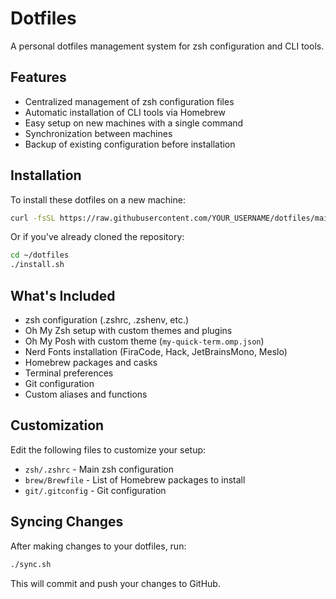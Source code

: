 # Dotfiles

A personal dotfiles management system for zsh configuration and CLI tools.

## Features

- Centralized management of zsh configuration files
- Automatic installation of CLI tools via Homebrew
- Easy setup on new machines with a single command
- Synchronization between machines
- Backup of existing configuration before installation

## Installation

To install these dotfiles on a new machine:

```bash
curl -fsSL https://raw.githubusercontent.com/YOUR_USERNAME/dotfiles/main/install.sh | bash
```

Or if you've already cloned the repository:

```bash
cd ~/dotfiles
./install.sh
```

## What's Included

- zsh configuration (.zshrc, .zshenv, etc.)
- Oh My Zsh setup with custom themes and plugins
- Oh My Posh with custom theme (`my-quick-term.omp.json`)
- Nerd Fonts installation (FiraCode, Hack, JetBrainsMono, Meslo)
- Homebrew packages and casks
- Terminal preferences
- Git configuration
- Custom aliases and functions

## Customization

Edit the following files to customize your setup:

- `zsh/.zshrc` - Main zsh configuration
- `brew/Brewfile` - List of Homebrew packages to install
- `git/.gitconfig` - Git configuration

## Syncing Changes

After making changes to your dotfiles, run:

```bash
./sync.sh
```

This will commit and push your changes to GitHub.

